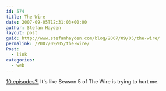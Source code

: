 ```yaml
---
id: 574
title: The Wire
date: 2007-09-05T12:31:03+00:00
author: Stefan Hayden
layout: post
guid: http://www.stefanhayden.com/blog/2007/09/05/the-wire/
permalink: /2007/09/05/the-wire/
Post:
  - link
categories:
  - web
---
```

<p><a href="http://undercoverblackman.blogspot.com/2007/02/just-to-tease-you-fans-of-wire.html">10 episodes?!</a> It's like Season 5 of The Wire is trying to hurt me.
</p>

